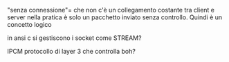 "senza connessione"= che non c'è un collegamento costante tra client e server
nella pratica è solo un pacchetto inviato senza controllo. Quindi è un concetto logico

in ansi c si gestiscono i socket come STREAM?

IPCM protocollo di layer 3 che controlla boh?